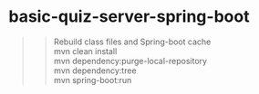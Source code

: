 ﻿# basic-quiz-server-spring-boot

>
>
> > Rebuild class files and Spring-boot cache <br />
> mvn clean install <br />
> mvn dependency:purge-local-repository <br />
> mvn dependency:tree <br />
>> mvn spring-boot:run <br />

